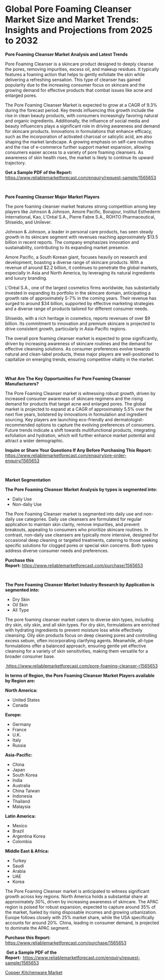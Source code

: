 <p><h1>Global Pore Foaming Cleanser Market Size and Market Trends: Insights and Projections from 2025 to 2032</h1></p><p><strong>Pore Foaming Cleanser Market Analysis and Latest Trends</strong></p>
<p><p>Pore Foaming Cleanser is a skincare product designed to deeply cleanse the pores, removing impurities, excess oil, and makeup residues. It typically features a foaming action that helps to gently exfoliate the skin while delivering a refreshing sensation. This type of cleanser has gained popularity due to the increasing consumer focus on skincare and the growing demand for effective products that combat issues like acne and enlarged pores.</p><p>The Pore Foaming Cleanser Market is expected to grow at a CAGR of 9.3% during the forecast period. Key trends influencing this growth include the rise in clean beauty products, with consumers increasingly favoring natural and organic ingredients. Additionally, the influence of social media and beauty influencers plays a significant role in driving awareness and demand for skincare products. Innovations in formulations that enhance efficacy, such as the incorporation of activated charcoal or salicylic acid, are also shaping the market landscape. A growing emphasis on self-care routines and the rise of e-commerce further support market expansion, allowing consumers easier access to a variety of pore foaming cleansers. As awareness of skin health rises, the market is likely to continue its upward trajectory.</p></p>
<p><strong>Get a Sample PDF of the Report:&nbsp;</strong> <a href="https://www.reliablemarketforecast.com/enquiry/request-sample/1565653?utm_campaign=1885&utm_medium=2&utm_source=Github&utm_content=ia&utm_term=05022025&utm_id=pore-foaming-cleanser">https://www.reliablemarketforecast.com/enquiry/request-sample/1565653</a></p>
<p>&nbsp;</p>
<p><strong>Pore Foaming Cleanser Major Market Players</strong></p>
<p><p>The pore foaming cleanser market features strong competition among key players like Johnson & Johnson, Amore Pacific, Bonajour, Institut Esthederm International, Kao, L'Oréal S.A., Pierre Fabre S.A., ROHTO Pharmaceutical, Shiseido, and Unilever. </p><p>Johnson & Johnson, a leader in personal care products, has seen steady growth in its skincare segment with revenues reaching approximately $13.5 billion in recent reports. The company emphasizes innovation and sustainability, contributing to its expanding market presence.</p><p>Amore Pacific, a South Korean giant, focuses heavily on research and development, boasting a diverse range of skincare products. With a revenue of around $2.2 billion, it continues to penetrate the global markets, especially in Asia and North America, by leveraging its natural ingredients and luxury branding.</p><p>L'Oréal S.A., one of the largest cosmetics firms worldwide, has substantially invested in expanding its portfolio in the skincare domain, anticipating a growth rate of approximately 5-7% in the coming years. Their revenue has surged to around $34 billion, supported by effective marketing strategies and a diverse range of products tailored for different consumer needs.</p><p>Shiseido, with a rich heritage in cosmetics, reports revenues of over $9 billion. Its commitment to innovation and premium skincare is projected to drive consistent growth, particularly in Asia-Pacific regions.</p><p>The overall pore foaming cleanser market is expected to grow significantly, driven by increasing awareness of skincare routines and the demand for effective cleansing solutions. As consumer preferences evolve towards natural and clean-label products, these major players are well-positioned to capitalize on emerging trends, ensuring competitive vitality in the market.</p></p>
<p>&nbsp;</p>
<p><strong>What Are The Key Opportunities For Pore Foaming Cleanser Manufacturers?</strong></p>
<p><p>The Pore Foaming Cleanser market is witnessing robust growth, driven by increased consumer awareness of skincare regimens and the rising demand for products that target acne and enlarged pores. The global market is projected to expand at a CAGR of approximately 5.5% over the next five years, bolstered by innovations in formulation and ingredient sourcing. Key players are launching eco-friendly and dermatologist-recommended options to capture the evolving preferences of consumers. Future trends indicate a shift towards multifunctional products, integrating exfoliation and hydration, which will further enhance market potential and attract a wider demographic.</p></p>
<p><strong>Inquire or Share Your Questions If Any Before Purchasing This Report:</strong> <a href="https://www.reliablemarketforecast.com/enquiry/pre-order-enquiry/1565653?utm_campaign=1885&utm_medium=2&utm_source=Github&utm_content=ia&utm_term=05022025&utm_id=pore-foaming-cleanser">https://www.reliablemarketforecast.com/enquiry/pre-order-enquiry/1565653</a></p>
<p>&nbsp;</p>
<p><strong>Market Segmentation</strong></p>
<p><strong>The Pore Foaming Cleanser Market Analysis by types is segmented into:</strong></p>
<p><ul><li>Daliy Use</li><li>Non-daliy Use</li></ul></p>
<p><p>The Pore Foaming Cleanser market is segmented into daily use and non-daily use categories. Daily use cleansers are formulated for regular application to maintain skin clarity, remove impurities, and prevent breakouts, appealing to consumers who prioritize skincare routines. In contrast, non-daily use cleansers are typically more intensive, designed for occasional deep cleaning or targeted treatments, catering to those seeking specific solutions for clogged pores or special skin concerns. Both types address diverse consumer needs and preferences.</p></p>
<p><strong>Purchase this Report:&nbsp;</strong><a href="https://www.reliablemarketforecast.com/purchase/1565653?utm_campaign=1885&utm_medium=2&utm_source=Github&utm_content=ia&utm_term=05022025&utm_id=pore-foaming-cleanser">https://www.reliablemarketforecast.com/purchase/1565653</a></p>
<p>&nbsp;</p>
<p><strong>The Pore Foaming Cleanser Market Industry Research by Application is segmented into:</strong></p>
<p><ul><li>Dry Skin</li><li>Oil Skin</li><li>All Type</li></ul></p>
<p><p>The pore foaming cleanser market caters to diverse skin types, including dry skin, oily skin, and all skin types. For dry skin, formulations are enriched with hydrating ingredients to prevent moisture loss while effectively cleansing. Oily skin products focus on deep cleaning pores and controlling excess sebum, often incorporating clarifying agents. Meanwhile, all-type formulations offer a balanced approach, ensuring gentle yet effective cleansing for a variety of skin sensitivities, making them versatile for a broader consumer base.</p></p>
<p><a href="https://www.reliablemarketforecast.com/pore-foaming-cleanser-r1565653?utm_campaign=1885&utm_medium=2&utm_source=Github&utm_content=ia&utm_term=05022025&utm_id=pore-foaming-cleanser">&nbsp;https://www.reliablemarketforecast.com/pore-foaming-cleanser-r1565653</a></p>
<p><strong>In terms of Region, the Pore Foaming Cleanser Market Players available by Region are:</strong></p>
<p>
    <p> <strong> North America: </strong>
        <ul>
            <li>United States</li>
            <li>Canada</li>
        </ul>
        </p> 
    <p> <strong> Europe: </strong>
        <ul>
            <li>Germany</li>
            <li>France</li>
            <li>U.K.</li>
            <li>Italy</li>
            <li>Russia</li>
        </ul>
        </p> 
    <p> <strong> Asia-Pacific: </strong>
        <ul>
            <li>China</li>
            <li>Japan</li>
            <li>South Korea</li>
            <li>India</li>
            <li>Australia</li>
            <li>China Taiwan</li>
            <li>Indonesia</li>
            <li>Thailand</li>
            <li>Malaysia</li>
        </ul>
        </p> 
    <p> <strong> Latin America: </strong>
        <ul>
            <li>Mexico</li>
            <li>Brazil</li>
            <li>Argentina Korea</li>
            <li>Colombia</li>
        </ul>
        </p> 
    <p> <strong> Middle East & Africa: </strong>
        <ul>
            <li>Turkey</li>
            <li>Saudi</li>
            <li>Arabia</li>
            <li>UAE</li>
            <li>Korea</li>
        </ul>
    </p>
    </p>
<p><p>The Pore Foaming Cleanser market is anticipated to witness significant growth across key regions. North America holds a substantial share at approximately 30%, driven by increasing awareness of skincare. The APAC region is poised for robust expansion, expected to capture around 35% of the market, fueled by rising disposable incomes and growing urbanization. Europe follows closely with 25% market share, while the USA specifically accounts for around 20%. China, leading in consumer demand, is projected to dominate the APAC segment.</p></p>
<p><strong>Purchase this Report: </strong><a href="https://www.reliablemarketforecast.com/purchase/1565653?utm_campaign=1885&utm_medium=2&utm_source=Github&utm_content=ia&utm_term=05022025&utm_id=pore-foaming-cleanser">https://www.reliablemarketforecast.com/purchase/1565653</a></p>
<p>&nbsp;<strong>Get a Sample PDF of the Report:&nbsp;&nbsp;</strong><a href="https://www.reliablemarketforecast.com/enquiry/request-sample/1565653?utm_campaign=1885&utm_medium=2&utm_source=Github&utm_content=ia&utm_term=05022025&utm_id=pore-foaming-cleanser">https://www.reliablemarketforecast.com/enquiry/request-sample/1565653</a></p>
<p><strong></strong></p>
<p><p><a href="https://github.com/sofayahoo2023/Market-Research-Report-List-6/blob/main/copper-kitchenware-market.md?utm_campaign=1885&utm_medium=2&utm_source=Github&utm_content=ia&utm_term=05022025&utm_id=pore-foaming-cleanser">Copper Kitchenware Market</a></p></p>